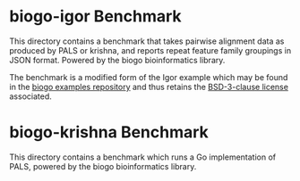 # biogo-igor Benchmark

This directory contains a benchmark that takes pairwise alignment data as
produced by PALS or krishna, and reports repeat feature family groupings in
JSON format. Powered by the biogo bioinformatics library.

The benchmark is a modified form of the Igor example which may be found in
the [biogo examples repository](https://github.com/biogo/examples) and thus
retains the [BSD-3-clause license](../../third_party/biogo-examples/LICENSE)
associated.


# biogo-krishna Benchmark

This directory contains a benchmark which runs a Go implementation of PALS,
powered by the biogo bioinformatics library.

